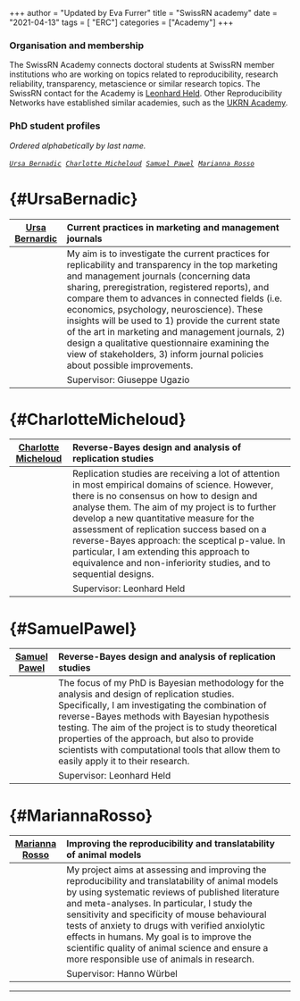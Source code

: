 +++
author = "Updated by Eva Furrer"
title = "SwissRN academy"
date = "2021-04-13"
tags = [ "ERC"]
categories = ["Academy"]
+++


### Organisation and membership

The SwissRN Academy connects doctoral students at SwissRN member institutions who are working on topics related to reproducibility, research reliability, transparency, metascience or similar research topics. The SwissRN contact for the Academy is [Leonhard Held](https://www.ebpi.uzh.ch/en/aboutus/departments/biostatistics/teambiostats/held.html). Other Reproducibility Networks have established similar academies, such as the [UKRN Academy](https://www.ukrn.org/ukrn-academy/).

### PhD student profiles

*Ordered alphabetically by last name.*  

 [*`Ursa Bernadic`*](#UrsaBernadic)    &nbsp;[*`Charlotte Micheloud`*](#CharlotteMicheloud)    &nbsp;[*`Samuel Pawel`*](#SamuelPawel)    &nbsp;[*`Marianna Rosso`*](#MariannaRosso)

# {#UrsaBernadic}

|  [Ursa Bernardic](https://orcid.org/0000-0001-5503-9736) | Current practices in marketing and management journals |
| ----------- | :----------- |
||My aim is to investigate the current practices for replicability and transparency in the top marketing and management journals (concerning data sharing, preregistration, registered reports), and compare them to advances in connected fields (i.e. economics, psychology, neuroscience). These insights will be used to 1) provide the current state of the art in marketing and management journals, 2) design a qualitative questionnaire examining the view of stakeholders, 3) inform journal policies about possible improvements. |
||Supervisor: Giuseppe Ugazio| 

#  {#CharlotteMicheloud}

|  [Charlotte Micheloud](https://orcid.org/0000-0002-4995-4505) | Reverse-Bayes design and analysis of replication studies |
| ----------- | :----------- |
||Replication studies are receiving a lot of attention in most empirical domains of science. However, there is no consensus on how to design and analyse them. The aim of my project is to further develop a new quantitative measure for the assessment of replication success based on a reverse-Bayes approach: the sceptical p-value. In particular, I am extending this approach to equivalence and non-inferiority studies, and to sequential designs. |
||Supervisor: Leonhard Held| 

#  {#SamuelPawel}

|  [Samuel Pawel](https://orcid.org/0000-0003-2779-320X) | Reverse-Bayes design and analysis of replication studies |
| ----------- | :----------- |
||The focus of my PhD is Bayesian methodology for the analysis and design of replication studies. Specifically, I am investigating the combination of reverse-Bayes methods with Bayesian hypothesis testing. The aim of the project is to study theoretical properties of the approach, but also to provide scientists with computational tools that allow them to easily apply it to their research. |
||Supervisor: Leonhard Held| 


# {#MariannaRosso}

|  [Marianna Rosso](https://www.tierschutz.vetsuisse.unibe.ch/about_us/personnel/rosso_marianna/index_eng.html) | Improving the reproducibility and translatability of animal models|
| ----------- | :----------- |
||My project aims at assessing and improving the reproducibility and translatability of animal models by using systematic reviews of published literature and meta-analyses. In particular, I study the sensitivity and specificity of mouse behavioural tests of anxiety to drugs with verified anxiolytic effects in humans. My goal is to improve the scientific quality of animal science and ensure a more responsible use of animals in research.  |
||Supervisor: Hanno Würbel|



---
